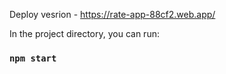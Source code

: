 Deploy vesrion  -  https://rate-app-88cf2.web.app/




In the project directory, you can run:

### `npm start`

